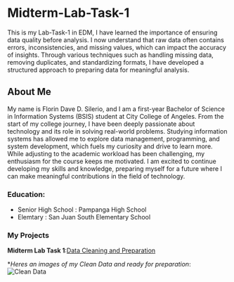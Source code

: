 # Midterm-Lab-Task-1
This is my Lab-Task-1 in EDM, I have learned the importance of ensuring data quality before analysis. I now understand that raw data often contains errors, inconsistencies, and missing values, which can impact the accuracy of insights. Through various techniques such as handling missing data, removing duplicates, and standardizing formats, I have developed a structured approach to preparing data for meaningful analysis.

## About Me  
My name is Florin Dave D. Silerio, and I am a first-year Bachelor of Science in Information Systems (BSIS) student at City College of Angeles. From the start of my college journey, I have been deeply passionate about technology and its role in solving real-world problems. Studying information systems has allowed me to explore data management, programming, and system development, which fuels my curiosity and drive to learn more. While adjusting to the academic workload has been challenging, my enthusiasm for the course keeps me motivated. I am excited to continue developing my skills and knowledge, preparing myself for a future where I can make meaningful contributions in the field of technology.

### Education:
- Senior High School : Pampanga High School
- Elemtary : San Juan South Elementary School
### My Projects
**Midterm Lab Task 1**:[Data Cleaning and Preparation]()

**Heres an images of my Clean Data and ready for preparation*:
![Clean Data](https://github.com/silerio06/Midterm-Lab-Task-1/blob/main/Midterm%20Task%201/Images/CleanData.jpg)




